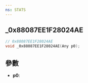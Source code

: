 ```yaml
---
ns: STATS
---
```

## _0x88087EE1F28024AE

```c
// 0x88087EE1F28024AE
void _0x88087EE1F28024AE(Any p0);
```


## 參數
* **p0**: 

